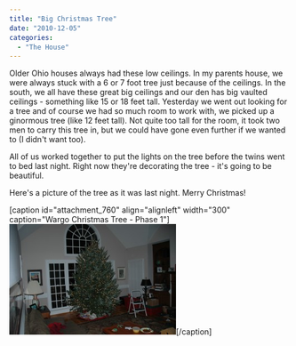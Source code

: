 ```yaml
---
title: "Big Christmas Tree"
date: "2010-12-05"
categories: 
  - "The House"
---
```


Older Ohio houses always had these low ceilings. In my parents house, we were always stuck with a 6 or 7 foot tree just because of the ceilings. In the south, we all have these great big ceilings and our den has big vaulted ceilings - something like 15 or 18 feet tall. Yesterday we went out looking for a tree and of course we had so much room to work with, we picked up a ginormous tree (like 12 feet tall). Not quite too tall for the room, it took two men to carry this tree in, but we could have gone even further if we wanted to (I didn't want too).

All of us worked together to put the lights on the tree before the twins went to bed last night. Right now they're decorating the tree - it's going to be beautiful.

Here's a picture of the tree as it was last night. Merry Christmas!

\[caption id="attachment\_760" align="alignleft" width="300" caption="Wargo Christmas Tree - Phase 1"\][![Wargo Christmas Tree](images/Christmas-Tree-1-300x199.jpg "Wargo Christmas Tree")](http://www.thewargos.com/wp-content/uploads/2010/12/Christmas-Tree-1.jpg)\[/caption\]
